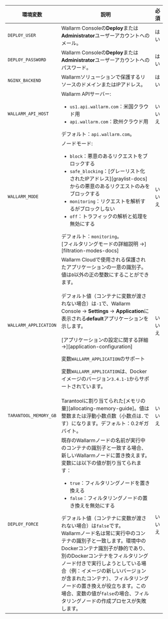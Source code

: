 環境変数 | 説明 | 必須
--- | ---- | ----
`DEPLOY_USER` | Wallarm Consoleの**Deploy**または**Administrator**ユーザーアカウントへのメール。| はい
`DEPLOY_PASSWORD` | Wallarm Consoleの**Deploy**または**Administrator**ユーザーアカウントへのパスワード。 | はい
`NGINX_BACKEND` | Wallarmソリューションで保護するリソースのドメインまたはIPアドレス。 | はい
`WALLARM_API_HOST` | Wallarm APIサーバー:<ul><li>`us1.api.wallarm.com`：米国クラウド用</li><li>`api.wallarm.com`：欧州クラウド用</li></ul>デフォルト：`api.wallarm.com`。 | いいえ
`WALLARM_MODE` | ノードモード:<ul><li>`block`：悪意のあるリクエストをブロックする</li><li>`safe_blocking`：[グレーリスト化されたIPアドレス][graylist-docs]からの悪意のあるリクエストのみをブロックする</li><li>`monitoring`：リクエストを解析するがブロックしない</li><li>`off`：トラフィックの解析と処理を無効にする</li></ul>デフォルト：`monitoring`。<br>[フィルタリングモードの詳細説明 →][filtration-modes-docs] | いいえ
`WALLARM_APPLICATION` | Wallarm Cloudで使用される保護されたアプリケーションの一意の識別子。値は`0`以外の正の整数にすることができます。<br><br>デフォルト値（コンテナに変数が渡されない場合）は`-1`で、Wallarm Console → **Settings** → **Application**に表示される**default**アプリケーションを示します。<br><br>[アプリケーションの設定に関する詳細 →][application-configuration]<div class="admonition info"> <p class="admonition-title">変数`WALLARM_APPLICATION`のサポート</p> <p>変数`WALLARM_APPLICATION`は、Dockerイメージのバージョン`3.4.1-1`からサポートされています。</div> | いいえ
`TARANTOOL_MEMORY_GB` | Tarantoolに割り当てられた[メモリの量][allocating-memory-guide]。値は整数または浮動小数点数（小数点は<code>.</code>です）になります。デフォルト：0.2ギガバイト。 | いいえ
`DEPLOY_FORCE` | 既存のWallarmノードの名前が実行中のコンテナの識別子と一致する場合、新しいWallarmノードに置き換えます。変数には以下の値が割り当てられます：<ul><li>`true`：フィルタリングノードを置き換える</li><li>`false`：フィルタリングノードの置き換えを無効にする</li></ul>デフォルト値（コンテナに変数が渡されない場合）は`false`です。<br>Wallarmノード名は常に実行中のコンテナの識別子と一致します。環境中のDockerコンテナ識別子が静的であり、別のDockerコンテナをフィルタリングノード付きで実行しようとしている場合（例：イメージの新しいバージョンが含まれたコンテナ）、フィルタリングノードの置き換えが役立ちます。この場合、変数の値が`false`の場合、フィルタリングノードの作成プロセスが失敗します。 | いいえ